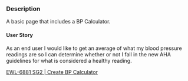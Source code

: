 ### Description
A basic page that includes a BP Calculator.

#### User Story
As an end user I would like to get an average of what my blood pressure readings are so I can determine whether or not I fall in the new AHA guidelines for what is considered a healthy reading.

[EWL-6881 SG2 | Create BP Calculator](https://issues.ama-assn.org/browse/EWL-6881)
